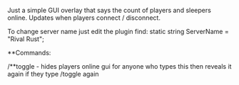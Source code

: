 Just a simple GUI overlay that says the count of players and sleepers online. Updates when players connect / disconnect.


To change server name just edit the plugin find: static string ServerName = "Rival Rust";

**Commands:

/**toggle          -          hides players online gui for anyone who types this then reveals it again if they type /toggle again